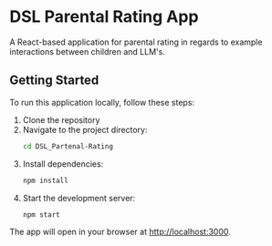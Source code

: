 # DSL Parental Rating App

A React-based application for parental rating in regards to example interactions between children and LLM's.

## Getting Started

To run this application locally, follow these steps:

1. Clone the repository
2. Navigate to the project directory:
   ```bash
   cd DSL_Partenal-Rating
   ```
3. Install dependencies:
   ```bash
   npm install
   ```
4. Start the development server:
   ```bash
   npm start
   ```

The app will open in your browser at [http://localhost:3000](http://localhost:3000).
